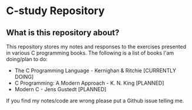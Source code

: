 # C-study Repository

## What is this repository about?

This repository stores my notes and responses to the exercises presented
in various C programming books.
The following is a list of books I'am doing/plan to do:

* The C Programming Language - Kernighan & Ritchie [CURRENTLY DOING]
* C Programming: A Modern Approach - K. N. King [PLANNED]
* Modern C - Jens Gustedt [PLANNED]

If you find my notes/code are wrong please put a Github issue telling me.
